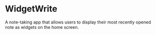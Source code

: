 # WidgetWrite
A note-taking app that allows users to display their most recently opened note as widgets on the home screen.
